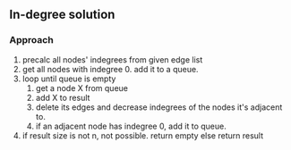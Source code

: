 ## In-degree solution
### Approach
1. precalc all nodes' indegrees from given edge list
2. get all nodes with indegree 0. add it to a queue.
3. loop until queue is empty
    1. get a node X from queue
    2. add X to result
    3. delete its edges and decrease indegrees of the nodes it's adjacent to.
    4. if an adjacent node has indegree 0, add it to queue.
4. if result size is not n, not possible. return empty else return result

